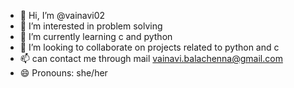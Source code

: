 - 👋 Hi, I’m @vainavi02
- 👀 I’m interested in problem solving 
- 🌱 I’m currently learning c and python
- 💞️ I’m looking to collaborate on projects related to python and c
- 📫 can contact me through mail vainavi.balachenna@gmail.com
- 😄 Pronouns: she/her


<!---
vainavi02/vainavi02 is a ✨ special ✨ repository because its `README.md` (this file) appears on your GitHub profile.
You can click the Preview link to take a look at your changes.
--->
